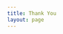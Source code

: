 ```yaml
---
title: Thank You
layout: page
---
```


<script setup>
import { VPTeamPage, VPTeamPageTitle, VPTeamMembers, VPTeamPageSection } from "vitepress/theme";

import { data } from "../data/contributors.data.ts";
import sponsors from "../public/api/sponsors.json";

function toDollars(amount, divideBy = 100.0) {
  return `$${(amount / divideBy).toFixed(2)}`;
}

const github = {
  svg: `<svg  xmlns="http://www.w3.org/2000/svg"  width="24"  height="24"  viewBox="0 0 24 24"  fill="none"  stroke="currentColor"  stroke-width="2"  stroke-linecap="round"  stroke-linejoin="round"  class="icon icon-tabler icons-tabler-outline icon-tabler-brand-github"><path stroke="none" d="M0 0h24v24H0z" fill="none"/><path d="M9 19c-4.3 1.4 -4.3 -2.5 -6 -3m12 5v-3.5c0 -1 .1 -1.4 -.5 -2c2.8 -.3 5.5 -1.4 5.5 -6a4.6 4.6 0 0 0 -1.3 -3.2a4.2 4.2 0 0 0 -.1 -3.2s-1.1 -.3 -3.5 1.3a12.3 12.3 0 0 0 -6.2 0c-2.4 -1.6 -3.5 -1.3 -3.5 -1.3a4.2 4.2 0 0 0 -.1 3.2a4.6 4.6 0 0 0 -1.3 3.2c0 4.6 2.7 5.7 5.5 6c-.6 .6 -.6 1.2 -.5 2v3.5" /></svg>`
}

const commit = {
  svg: `<svg  xmlns="http://www.w3.org/2000/svg"  width="24"  height="24"  viewBox="0 0 24 24"  fill="none"  stroke="currentColor"  stroke-width="2"  stroke-linecap="round"  stroke-linejoin="round"  class="icon icon-tabler icons-tabler-outline icon-tabler-git-commit"><path stroke="none" d="M0 0h24v24H0z" fill="none"/><path d="M12 12m-3 0a3 3 0 1 0 6 0a3 3 0 1 0 -6 0" /><path d="M12 3l0 6" /><path d="M12 15l0 6" /></svg>`
}

const _sponsors = sponsors
  .map((spon) => {
    return {
      avatar: spon.avatarUrl,
      name: spon.login,
      title: `${toDollars(spon.amount)} in total`,
      links: [
        {
          icon: github,
          link: spon.url,
        },
      ],
    };
  })
  .sort((a, b) => b.amount - a.amount);

const totalSponsored = sponsors.reduce((acc, current) => acc + current.amount, 0);

const excludedContris = ["DerGoogler", "dependabot[bot]"]

const contributorsExluded = data
  .filter((con) => !excludedContris.includes(con.login))

  const contributors = contributorsExluded.map((contri) => ({
    avatar: contri.avatar_url,
    name: contri.login,
    title: `${contri.contributions} contribution/s`,
    links: [
      {
        icon: github,
        link: contri.html_url,
      },
        {
        icon: commit,
        link: `https://github.com/MMRLApp/MMRL/commits?author=${contri.login}`,
      },
    ],
  }))
  .sort((a, b) => b.contributions - a.contributions);


const totalContributions = contributorsExluded.reduce((acc, current) => acc + current.contributions, 0);

</script>

<VPTeamPage>
  <VPTeamPageTitle>
    <template #title>Sponsors</template>
    <template #lead><u>{{ toDollars(totalSponsored) }}</u> have been total sponsored</template>
  </VPTeamPageTitle>
  <VPTeamMembers size="medium" :members="_sponsors" />
  <VPTeamPageSection>
    <template #title>Contributors</template>
    <template #lead><u>{{ totalContributions }}</u> total community contributions</template>
    <template #members>
      <VPTeamMembers size="small" :members="contributors" />
    </template>
  </VPTeamPageSection>
</VPTeamPage>